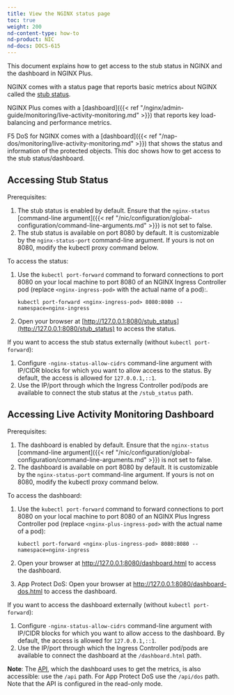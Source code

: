 ```yaml
---
title: View the NGINX status page
toc: true
weight: 200
nd-content-type: how-to
nd-product: NIC
nd-docs: DOCS-615
---
```


This document explains how to get access to the stub status in NGINX and the dashboard in NGINX Plus.

NGINX comes with a status page that reports basic metrics about NGINX called the [stub status](https://nginx.org/en/docs/http/ngx_http_stub_status_module.html).

NGINX Plus comes with a [dashboard]({{< ref "/nginx/admin-guide/monitoring/live-activity-monitoring.md" >}}) that reports key load-balancing and performance metrics.

F5 DoS for NGINX comes with a [dashboard]({{< ref "/nap-dos/monitoring/live-activity-monitoring.md" >}}) that shows the status and information of the protected objects.
This doc shows how to get access to the stub status/dashboard.

## Accessing Stub Status

Prerequisites:

1. The stub status is enabled by default. Ensure that the `nginx-status` [command-line argument]({{< ref "/nic/configuration/global-configuration/command-line-arguments.md" >}}) is not set to false.
1. The stub status is available on port 8080 by default. It is customizable by the `nginx-status-port` command-line argument. If yours is not on 8080, modify the kubectl proxy command below.

To access the status:

1. Use the `kubectl port-forward` command to forward connections to port 8080 on your local machine to port 8080 of an NGINX Ingress Controller pod (replace `<nginx-ingress-pod>` with the actual name of a pod):.

    ```
    kubectl port-forward <nginx-ingress-pod> 8080:8080 --namespace=nginx-ingress
    ```

1. Open your browser at [http://127.0.0.1:8080/stub_status](http://127.0.0.1:8080/stub_status) to access the status.

If you want to access the stub status externally (without `kubectl port-forward`):

1. Configure `-nginx-status-allow-cidrs` command-line argument with IP/CIDR blocks for which you want to allow access to the status. By default, the access is allowed for `127.0.0.1,::1`.
1. Use the IP/port through which the Ingress Controller pod/pods are available to connect the stub status at the `/stub_status` path.

## Accessing Live Activity Monitoring Dashboard

Prerequisites:

1. The dashboard is enabled by default. Ensure that the `nginx-status` [command-line argument]({{< ref "/nic/configuration/global-configuration/command-line-arguments.md" >}}) is not set to false.
1. The dashboard is available on port 8080 by default. It is customizable by the `nginx-status-port` command-line argument. If yours is not on 8080, modify the kubectl proxy command below.

To access the dashboard:

1. Use the `kubectl port-forward` command to forward connections to port 8080 on your local machine to port 8080 of an NGINX Plus Ingress Controller pod (replace `<nginx-plus-ingress-pod>` with the actual name of a pod):

    ```
    kubectl port-forward <nginx-plus-ingress-pod> 8080:8080 --namespace=nginx-ingress
    ```

1. Open your browser at <http://127.0.0.1:8080/dashboard.html> to access the dashboard.
1. App Protect DoS: Open your browser at <http://127.0.0.1:8080/dashboard-dos.html> to access the dashboard.

If you want to access the dashboard externally (without `kubectl port-forward`):

1. Configure `-nginx-status-allow-cidrs` command-line argument with IP/CIDR blocks for which you want to allow access to the dashboard. By default, the access is allowed for `127.0.0.1,::1`.
1. Use the IP/port through which the Ingress Controller pod/pods are available to connect the dashboard at the `/dashboard.html` path.

**Note**: The [API](https://nginx.org/en/docs/http/ngx_http_api_module.html), which the dashboard uses to get the metrics, is also accessible: use the `/api` path. For App Protect DoS use the `/api/dos` path. Note that the API is configured in the read-only mode.
